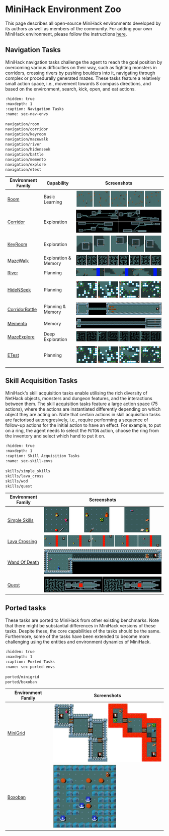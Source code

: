 # MiniHack Environment Zoo

This page describes all open-source MiniHack environments developed by its authors as well as members of the community. For adding your own MiniHack environment, please follow the instructions [here](./contributing.md).

## Navigation Tasks

MiniHack navigation tasks challenge the agent to reach the goal position by
overcoming various difficulties on their way, such as fighting monsters in corridors,
crossing rivers by pushing boulders into it, navigating through complex or procedurally generated mazes.
These tasks feature a relatively small action space, i.e., movement towards 8 compass directions, and based on the environment, search, kick, open, and eat actions.

```{toctree}
:hidden: true
:maxdepth: 1
:caption: Navigation Tasks
:name: sec-nav-envs

navigation/room
navigation/corridor
navigation/keyroom
navigation/mazewalk
navigation/river
navigation/hidenseek
navigation/battle
navigation/memento
navigation/explore
navigation/etest
```

| Environment Family                    | Capability           | Screenshots                  |
| ------------------------------------- | -------------------- | ---------------------------- |
| [Room](./navigation/room)             | Basic Learning       | ![](./imgs/rooms.png)        |
| [Corridor](./navigation/corridor)     | Exploration          | ![](./imgs/corridors.png)    |
| [KeyRoom](./navigation/keyroom)       | Exploration          | ![](./imgs/keyrooms.png)     |
| [MazeWalk](./navigation/mazewalk)     | Exploration & Memory | ![](./imgs/mazewalks.png)    |
| [River](./navigation/river)           | Planning             | ![](./imgs/rivers.png)       |
| [HideNSeek](./navigation/hidenseek)   | Planning             | ![](./imgs/hidenseeks.png)   |
| [CorridorBattle](./navigation/battle) | Planning & Memory    | ![](./imgs/battle.png)       |
| [Memento](./navigation/memento)       | Memory               | ![](./imgs/memento.png)      |
| [MazeExplore](./navigation/explore)   | Deep Exploration     | ![](./imgs/mazeexplores.png) |
| [ETest](./navigation/etest)           | Planning             | ![](./imgs/hidenseeks.png)   |


## Skill Acquisition Tasks

MiniHack's skill acquisition tasks enable utilising the rich diversity of NetHack
objects, monsters and dungeon features, and the interactions between them. 
The skill acquisition tasks feature a large action space (75 actions), where the actions are instantiated differently depending on which object they are acting on.
Note that certain actions in skill acquisition tasks are factorised autoregresively,
i.e., require performing a sequence of follow-up actions for the initial action to have an effect. For
example, to put on a ring, the agent needs to select the `PUTON` action, choose the ring from the
inventory and select which hand to put it on.

```{toctree}
:hidden: true
:maxdepth: 1
:caption: Skill Acquisition Tasks
:name: sec-skill-envs

skills/simple_skills
skills/lava_cross
skills/wod
skills/quest
```

| Environment Family                      | Screenshots                   |
| --------------------------------------- | ----------------------------- |
| [Simple Skills](./skills/simple_skills) | ![](./imgs/simple_skills.png) |
| [Lava Crossing](./skills/lava_cross)    | ![](./imgs/lavacross.png)     |
| [Wand Of Death](./skills/wod)           | ![](./imgs/wod.png)           |
| [Quest](./skills/quest)                 | ![](./imgs/quest_hard.png)    |

<!-- The nature of actions in NetHack requires the agent to
perform a sequence of subsequent actions so that the initial action, which is
meant for interaction with an object, has an effect. The exact sequence of
subsequent actions can be inferred by the in-game message bar
prompts. Hence the messages are also used as part of observations in
the skill acquisition tasks. For example, when located in the same grid with
an apple lying on the floor, selecting the `Eat` action will not be
enough for the agent to eat it. In this case, the message bar will ask the
following question: _"There is an apple here; eat it? [ynq] (n)_".
Choosing the `Y` action at the next timestep will cause the initial
`EAT` action to take effect, and the agent will actually eat the apple.
On the other hand, selecting the `N` action will decline the previous `EAT` action prompt.
The rest of the actions will not progress the in-game timer and the agent will stay in the same state.
We refer to this skill as `Confirmation`.

The `PickUp` skill requires to pick up objects from the floor first and
put in the inventory. The tasks with `InventorySelect` skill necessities
selecting an object from the inventory using corresponding key, for example
_"What do you want to wear? [fg or ?*]"_ or _"What do you want to
zap? [f or ?*]"_. The `Direction` skill requires to choose one of the
moving directions for applying the selected action, e.g., kicking or zapping
certain types of wands. In this case, _"In what direction?"_ message
will appear on the screen. The `Navigation` skill tests the agent's
ability to solve various mazes and labyrinths using the moving commands. -->

## Ported tasks

These tasks are ported to MiniHack from other existing benchmarks. Note that there might be substantial differences in MiniHack versions of these tasks. Despite these, the core capabilities of the tasks should be the same. Furthermore, some of the tasks have been extended to become more challenging using the entities and environment dynamics of MiniHack.

```{toctree}
:hidden: true
:maxdepth: 1
:caption: Ported Tasks
:name: sec-ported-envs

ported/minigrid
ported/boxoban
```

| Environment Family            | Screenshots               |
| ----------------------------- | ------------------------- |
| [MiniGrid](./ported/minigrid) | ![](./imgs/multiroom.png) |
| [Boxoban](./ported/boxoban)   | ![](./imgs/boxoban.png)   |
